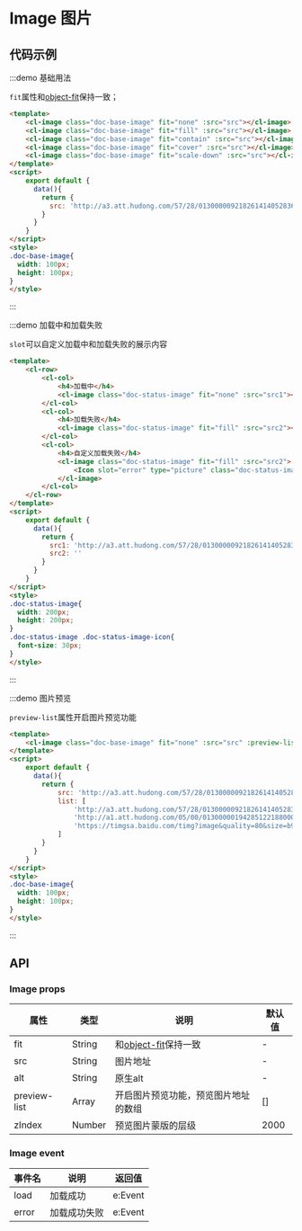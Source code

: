 # Image 图片


## 代码示例


:::demo 基础用法

`fit`属性和[object-fit](https://developer.mozilla.org/zh-CN/docs/Web/CSS/object-fit)保持一致；

```html
<template>
    <cl-image class="doc-base-image" fit="none" :src="src"></cl-image>
    <cl-image class="doc-base-image" fit="fill" :src="src"></cl-image>
    <cl-image class="doc-base-image" fit="contain" :src="src"></cl-image>
    <cl-image class="doc-base-image" fit="cover" :src="src"></cl-image>
    <cl-image class="doc-base-image" fit="scale-down" :src="src"></cl-image>
</template>
<script>
    export default {
      data(){
        return {
          src: 'http://a3.att.hudong.com/57/28/01300000921826141405283668131.jpg'
        }
      }
    }
</script>
<style>
.doc-base-image{
  width: 100px;
  height: 100px;
}
</style>
```
:::


:::demo 加载中和加载失败

`slot`可以自定义加载中和加载失败的展示内容

```html
<template>
    <cl-row>
        <cl-col>
            <h4>加载中</h4>
            <cl-image class="doc-status-image" fit="none" :src="src1"></cl-image>
        </cl-col>
        <cl-col>
            <h4>加载失败</h4>
            <cl-image class="doc-status-image" fit="fill" :src="src2"></cl-image>
        </cl-col>
        <cl-col>
            <h4>自定义加载失败</h4>
            <cl-image class="doc-status-image" fit="fill" :src="src2">
                <Icon slot="error" type="picture" class="doc-status-image-icon"></Icon>
            </cl-image>
        </cl-col>
    </cl-row>
</template>
<script>
    export default {
      data(){
        return {
          src1: 'http://a3.att.hudong.com/57/28/01300000921826141405283668131.jpg',
          src2: ''
        }
      }
    }
</script>
<style>
.doc-status-image{
  width: 200px;
  height: 200px;
}
.doc-status-image .doc-status-image-icon{
  font-size: 30px;
}
</style>
```
:::


:::demo 图片预览

`preview-list`属性开启图片预览功能

```html
<template>
    <cl-image class="doc-base-image" fit="none" :src="src" :preview-list="list"></cl-image>
</template>
<script>
    export default {
      data(){
        return {
            src: 'http://a3.att.hudong.com/57/28/01300000921826141405283668131.jpg',
            list: [
                'http://a3.att.hudong.com/57/28/01300000921826141405283668131.jpg',
                'http://a1.att.hudong.com/05/00/01300000194285122188000535877.jpg',
                'https://timgsa.baidu.com/timg?image&quality=80&size=b9999_10000&sec=1593624021279&di=b496016fc934b543036bb4f376caa2da&imgtype=0&src=http%3A%2F%2F00.minipic.eastday.com%2F20161222%2F20161222195407_66e9861db58f43ca5d9a53437a400105_3.jpeg',
            ]
        }
      }
    }
</script>
<style>
.doc-base-image{
  width: 100px;
  height: 100px;
}
</style>
```
:::




## API

### Image props

| 属性 | 类型 | 说明 | 默认值 |
| ---- | ---- | ---- | ---- |
| fit | String | 和[object-fit](https://developer.mozilla.org/zh-CN/docs/Web/CSS/object-fit)保持一致 | - |
| src | String | 图片地址 | - |
| alt | String | 原生alt | - |
| preview-list | Array | 开启图片预览功能，预览图片地址的数组 | [] |
| zIndex | Number | 预览图片蒙版的层级 | 2000 |

### Image event

| 事件名 | 说明 | 返回值 |
| ---- | ---- | ---- |
| load | 加载成功 | e:Event |
| error | 加载成功失败 | e:Event |

